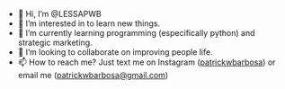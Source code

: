 - 👋 Hi, I’m @LESSAPWB
- 👀 I’m interested in to learn new things.
- 🌱 I’m currently learning programming (especifically python) and strategic marketing.
- 💞️ I’m looking to collaborate on improving people life.
- 📫 How to reach me? Just text me on Instagram ([patrickwbarbosa]([url](https://www.instagram.com/patrickwbarbosa/))) or email me ([patrickwbarbosa@gmail.com]([url](mailto:patrickwbarbosa@gmail.com)))
